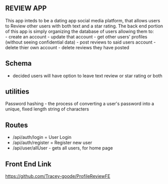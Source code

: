 ## REVIEW APP
This app inteds to be a dating app social media platform, that allows users to Review other users with both text and a star rating. The back end portion of this app is simply organizing the database of users allowing them to:  
        - create an account
        - update that account
        - get other users' profiles (without seeing confidential data)
        - post reviews to said users account
        - delete thier own account 
        - delete reviews they have posted

## Schema

- decided users will have option to leave text review or star rating or both

## utilities
Password hashing - the process of converting a user's password into a unique, fixed length string of characters

## Routes
- /api/auth/login = User Login
- /api/auth/register = Register new user
- /api/user/allUser - gets all users, for home page



## Front End Link
https://github.com/Tracey-goode/ProfileReviewFE
